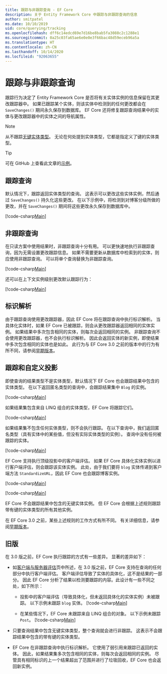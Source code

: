 ```yaml
---
title: 跟踪与非跟踪查询 - EF Core
description: 关于 Entity Framework Core 中跟踪与非跟踪查询的信息
author: smitpatel
ms.date: 10/10/2019
uid: core/querying/tracking
ms.openlocfilehash: dff6c14edcd69e7d16be8bab5fa3088c2c1288e1
ms.sourcegitcommit: 0a25c03fa65ae6e0e0e3f66bac48d59eceb96a5a
ms.translationtype: HT
ms.contentlocale: zh-CN
ms.lasthandoff: 10/14/2020
ms.locfileid: "92063655"
---
```

# <a name="tracking-vs-no-tracking-queries"></a>跟踪与非跟踪查询

跟踪行为决定了 Entity Framework Core 是否将有关实体实例的信息保留在其更改跟踪器中。 如果已跟踪某个实体，则该实体中检测到的任何更改都会在 `SaveChanges()` 期间永久保存到数据库。 EF Core 还将修复跟踪查询结果中的实体与更改跟踪器中的实体之间的导航属性。

> [!NOTE]
> 从不跟踪[无键实体类型](xref:core/modeling/keyless-entity-types)。 无论在何处提到实体类型，它都是指定义了键的实体类型。

> [!TIP]  
> 可在 GitHub 上查看此文章的[示例](https://github.com/dotnet/EntityFramework.Docs/tree/master/samples/core/Querying/Tracking)。

## <a name="tracking-queries"></a>跟踪查询

默认情况下，跟踪返回实体类型的查询。 这表示可以更改这些实体实例，然后通过 `SaveChanges()` 持久化这些更改。 在以下示例中，将检测到对博客分级所做的更改，并在 `SaveChanges()` 期间将这些更改永久保存到数据库中。

[!code-csharp[Main](../../../samples/core/Querying/Tracking/Program.cs#Tracking)]

## <a name="no-tracking-queries"></a>非跟踪查询

在只读方案中使用结果时，非跟踪查询十分有用。 可以更快速地执行非跟踪查询，因为无需设置更改跟踪信息。 如果不需要更新从数据库中检索到的实体，则应使用非跟踪查询。 可以将单个查询替换为非跟踪查询。

[!code-csharp[Main](../../../samples/core/Querying/Tracking/Program.cs#NoTracking)]

还可以在上下文实例级别更改默认跟踪行为：

[!code-csharp[Main](../../../samples/core/Querying/Tracking/Program.cs#ContextDefaultTrackingBehavior)]

## <a name="identity-resolution"></a>标识解析

由于跟踪查询使用更改跟踪器，因此 EF Core 将在跟踪查询中执行标识解析。 当具体化实体时，如果 EF Core 已被跟踪，则会从更改跟踪器返回相同的实体实例。 如果结果中多次包含相同的实体，则每次会返回相同的实例。 非跟踪查询不会使用更改跟踪器，也不会执行标识解析。 因此会返回实体的新实例，即使结果中多次包含相同的实体也是如此。 此行为与 EF Core 3.0 之前的版本中的行为有所不同，请参阅[早期版本](#previous-versions)。

## <a name="tracking-and-custom-projections"></a>跟踪和自定义投影

即使查询的结果类型不是实体类型，默认情况下 EF Core 也会跟踪结果中包含的实体类型。 在以下返回匿名类型的查询中，会跟踪结果集中 `Blog` 的实例。

[!code-csharp[Main](../../../samples/core/Querying/Tracking/Program.cs#CustomProjection1)]

如果结果集包含来自 LINQ 组合的实体类型，EF Core 将跟踪它们。

[!code-csharp[Main](../../../samples/core/Querying/Tracking/Program.cs#CustomProjection2)]

如果结果集不包含任何实体类型，则不会执行跟踪。 在以下查询中，我们返回匿名类型（具有实体中的某些值，但没有实际实体类型的实例）。 查询中没有任何被跟踪的实体。

[!code-csharp[Main](../../../samples/core/Querying/Tracking/Program.cs#CustomProjection3)]

 EF Core 支持执行顶级投影中的客户端评估。 如果 EF Core 具体化实体实例以进行客户端评估，则会跟踪该实体实例。 此处，由于我们要将 `blog` 实体传递到客户端方法 `StandardizeURL`，因此 EF Core 也会跟踪博客实例。

[!code-csharp[Main](../../../samples/core/Querying/Tracking/Program.cs#ClientProjection)]

[!code-csharp[Main](../../../samples/core/Querying/Tracking/Program.cs#ClientMethod)]

EF Core 不会跟踪结果中包含的无键实体实例。 但 EF Core 会根据上述规则跟踪带有键的实体类型的所有其他实例。

在 EF Core 3.0 之前，某些上述规则的工作方式有所不同。 有关详细信息，请参阅[早期版本](#previous-versions)。

## <a name="previous-versions"></a>旧版

在 3.0 版之前，EF Core 执行跟踪的方式有一些差异。 显著的差异如下：

- 如[客户端与服务器评估](xref:core/querying/client-eval)页中所述，在 3.0 版之前，EF Core 支持在查询的任何部分中执行客户端评估。 客户端评估导致了实体的具体化，这不是结果的一部分。 因此 EF Core 分析了结果以检测要跟踪的内容。此设计有一些不同之处，如下所示：
  - 投影中的客户端评估（导致具体化，但未返回具体化的实体实例）未被跟踪。 以下示例未跟踪 `blog` 实体。
    [!code-csharp[Main](../../../samples/core/Querying/Tracking/Program.cs#ClientProjection)]

  - 在某些情况下，EF Core 未跟踪来自 LINQ 组合的对象。 以下示例未跟踪 `Post`。
    [!code-csharp[Main](../../../samples/core/Querying/Tracking/Program.cs#CustomProjection2)]

- 只要查询结果中包含无键实体类型，整个查询就会进行非跟踪。 这表示不会跟踪结果中包含的带有键的实体类型。
- EF Core 在非跟踪查询中执行标识解析。 它使用了弱引用来跟踪已返回的实体。 因此，如果结果集多次包含相同的实体，则每次会返回相同的实例。 尽管具有相同标识的上一个结果超出了范围并进行了垃圾回收，EF Core 也会返回新实例。
